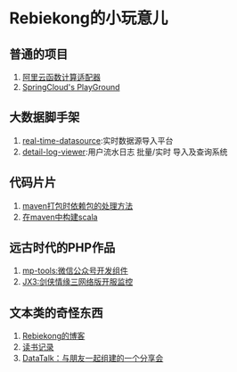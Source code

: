 # Rebiekong的小玩意儿

## 普通的项目

1. [阿里云函数计算适配器](https://github.com/alifc-wp)
2. [SpringCloud's PlayGround](https://github.com/spring-cloud-fast-learning)

## 大数据脚手架

1. [real-time-datasource](https://rebiekong.github.io/real-time-datasource):实时数据源导入平台
2. [detail-log-viewer](https://rebiekong.github.io/detail-log-viewer):用户流水日志 批量/实时 导入及查询系统

## 代码片片
1. [maven打包时依赖包的处理方法](https://gist.github.com/RebieKong/9ef087decd93a2ab0cb048fdf952f740)
2. [在maven中构建scala](https://gist.github.com/RebieKong/bbe8a3f4cfd9ef1bec3de68ac4205339)

## 远古时代的PHP作品
1. [mp-tools:微信公众号开发组件](https://github.com/RebieKong/mp-tools)
2. [JX3:剑侠情缘三网络版开服监控](https://github.com/RebieKong/JX3)

## 文本类的奇怪东西
1. [Rebiekong的博客](https://blog.rebiekong.com)
2. [读书记录](https://rebiekong.github.io/KeepReading)
3. [DataTalk：与朋友一起组建的一个分享会](https://data-talk.rebiekong.com)
